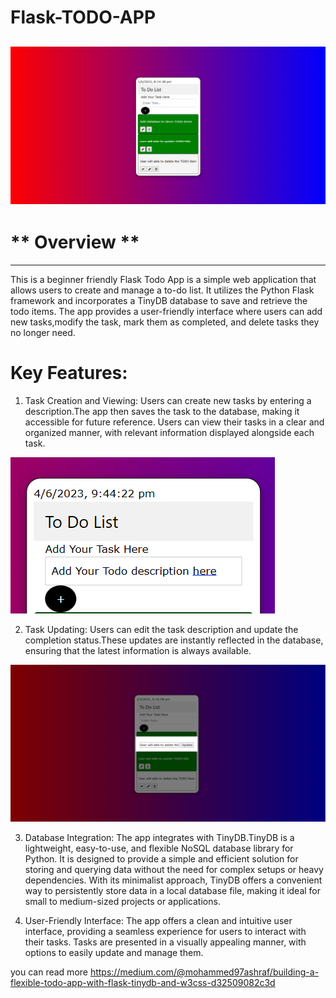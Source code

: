 # Flask-TODO-APP
![Home](screenshot/Home.png)
---------------------
# ** Overview **
-------------------
This is a beginner friendly Flask Todo App is a simple web application that allows users to create and manage a to-do list. It utilizes the Python Flask framework and incorporates a TinyDB database to save and retrieve the todo items. The app provides a user-friendly interface where users can add new tasks,modify the task, mark them as completed, and delete tasks they no longer need.
# Key Features:
1. Task Creation and Viewing: 
Users can create new tasks by entering a description.The app then saves the task to the database, making it accessible for future reference. Users can view their tasks in a clear and organized manner, with relevant information displayed alongside each task.


![Task Creation](screenshot/Task_creation.png)
<br/>


2. Task Updating:
Users can edit the task description and update the completion status.These updates are instantly reflected in the database, ensuring that the latest information is always available.

![Task UpdateTodo](screenshot/UpdateTodo.png)
<br/>


3. Database Integration:
The app integrates with TinyDB.TinyDB is a lightweight, easy-to-use, and flexible NoSQL database library for Python. It is designed to provide a simple and efficient solution for storing and querying data without the need for complex setups or heavy dependencies. With its minimalist approach, TinyDB offers a convenient way to persistently store data in a local database file, making it ideal for small to medium-sized projects or applications.

4. User-Friendly Interface: 
The app offers a clean and intuitive user interface, providing a seamless experience for users to interact with their tasks. Tasks are presented in a visually appealing manner, with options to easily update and manage them.

you can read more https://medium.com/@mohammed97ashraf/building-a-flexible-todo-app-with-flask-tinydb-and-w3css-d32509082c3d
